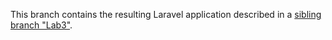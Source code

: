 This branch contains the resulting Laravel application
described in a [sibling branch "Lab3"](https://github.com/rauhvargers/TTII_2023_labs/tree/Lab3).
